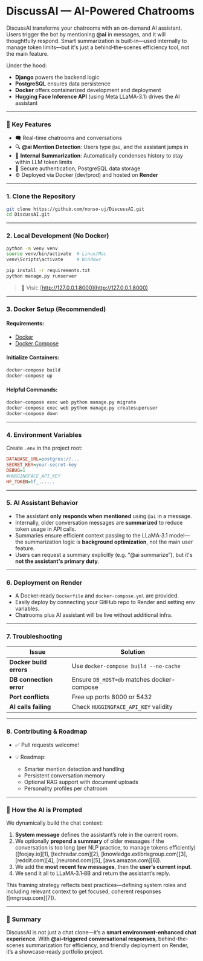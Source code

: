 # **DiscussAI — AI-Powered Chatrooms**

DiscussAI transforms your chatrooms with an on-demand AI assistant. Users trigger the bot by mentioning **@ai** in messages, and it will thoughtfully respond. Smart summarization is built-in—used internally to manage token limits—but it's just a behind‑the‑scenes efficiency tool, not the main feature.

Under the hood:

* **Django** powers the backend logic
* **PostgreSQL** ensures data persistence
* **Docker** offers containerized development and deployment
* **Hugging Face Inference API** (using Meta LLaMA‑3.1) drives the AI assistant

---

### 🚀 Key Features

* 🗨️ Real-time chatrooms and conversations
* 🔍 **@ai Mention Detection**: Users type `@ai`, and the assistant jumps in
* 🧠 **Internal Summarization**: Automatically condenses history to stay within LLM token limits
* 🔐 Secure authentication, PostgreSQL data storage
* ⚙️ Deployed via Docker (dev/prod) and hosted on **Render**

---

### 1. Clone the Repository

```bash
git clone https://github.com/nonso-uj/DiscussAI.git
cd DiscussAI.git
```

---

### 2. Local Development (No Docker)

```bash
python -m venv venv
source venv/bin/activate  # Linux/Mac
venv\Scripts\activate     # Windows

pip install -r requirements.txt
python manage.py runserver
```

> 📎 Visit: [http://127.0.0.1:8000](http://127.0.0.1:8000)

---

### 3. Docker Setup (Recommended)

#### Requirements:

* [Docker](https://docs.docker.com/get-docker/)
* [Docker Compose](https://docs.docker.com/compose/install/)

#### Initialize Containers:

```bash
docker-compose build
docker-compose up
```

#### Helpful Commands:

```bash
docker-compose exec web python manage.py migrate
docker-compose exec web python manage.py createsuperuser
docker-compose down
```

---

### 4. Environment Variables

Create `.env` in the project root:

```ini
DATABASE_URL=postgres://...
SECRET_KEY=your-secret-key
DEBUG=1
#HUGGINGFACE_API_KEY
HF_TOKEN=hf_......
```

---

### 5. AI Assistant Behavior

* The assistant **only responds when mentioned** using `@ai` in a message.
* Internally, older conversation messages are **summarized** to reduce token usage in API calls.
* Summaries ensure efficient context passing to the LLaMA‑3.1 model— the summarization logic is **background optimization**, not the main user feature.
* Users can request a summary explicitly (e.g. “@ai summarize”), but it's **not the assistant's primary duty**.

---

### 6. Deployment on Render

* A Docker-ready `Dockerfile` and `docker-compose.yml` are provided.
* Easily deploy by connecting your GitHub repo to Render and setting env variables.
* Chatrooms plus AI assistant will be live without additional infra.

---

### 7. Troubleshooting

| Issue                   | Solution                                   |
| ----------------------- | ------------------------------------------ |
| **Docker build errors** | Use `docker-compose build --no-cache`      |
| **DB connection error** | Ensure `DB_HOST=db` matches docker-compose |
| **Port conflicts**      | Free up ports 8000 or 5432                 |
| **AI calls failing**    | Check `HUGGINGFACE_API_KEY` validity       |

---

### 8. Contributing & Roadmap

* ✅ Pull requests welcome!
* 💡 Roadmap:

  * Smarter mention detection and handling
  * Persistent conversation memory
  * Optional RAG support with document uploads
  * Personality profiles per chatroom

---

### 🧠 How the AI is Prompted

We dynamically build the chat context:

1. **System message** defines the assistant’s role in the current room.
2. We optionally **prepend a summary** of older messages if the conversation is too long (per NLP practice, to manage tokens efficiently) ([foojay.io][1], [techradar.com][2], [knowledge.exlibrisgroup.com][3], [reddit.com][4], [neurond.com][5], [aws.amazon.com][6]).
3. We add the **most recent few messages**, then the **user’s current input**.
4. We send it all to LLaMA‑3.1‑8B and return the assistant’s reply.

This framing strategy reflects best practices—defining system roles and including relevant context to get focused, coherent responses ([nngroup.com][7]).

---

### 🧾 Summary

DiscussAI is not just a chat clone—it’s a **smart environment-enhanced chat experience**. With **@ai-triggered conversational responses**, behind-the-scenes summarization for efficiency, and friendly deployment on Render, it’s a showcase-ready portfolio project.
